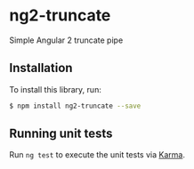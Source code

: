# ng2-truncate

Simple Angular 2 truncate pipe

## Installation

To install this library, run:

```bash
$ npm install ng2-truncate --save
```

## Running unit tests

Run `ng test` to execute the unit tests via [Karma](https://karma-runner.github.io).
